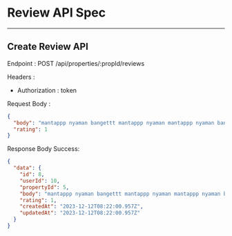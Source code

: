 # Review API Spec

---

## Create Review API

Endpoint : POST /api/properties/:propId/reviews

Headers :

- Authorization : token

Request Body :

```json
{
  "body": "mantappp nyaman bangettt mantappp nyaman mantappp nyaman bangetttmantappp nyaman bangettt",
  "rating": 1
}
```

Response Body Success:

```json
{
  "data": {
    "id": 8,
    "userId": 10,
    "propertyId": 5,
    "body": "mantappp nyaman bangettt mantappp nyaman mantappp nyaman bangetttmantappp nyaman bangettt",
    "rating": 1,
    "createdAt": "2023-12-12T08:22:00.957Z",
    "updatedAt": "2023-12-12T08:22:00.957Z"
  }
}
```
